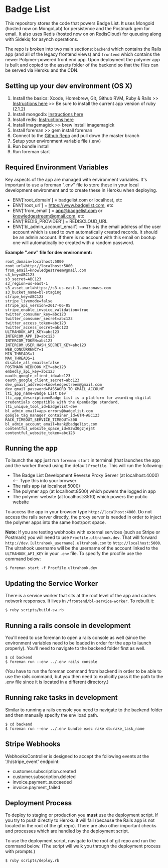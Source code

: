 # Badge List #

This repository stores the code that powers Badge List. It uses Mongoid (hosted now on MongoLab) for persistence and 
the Postmark gem for email. It also uses Redis (hosted now on on RedisCloud) for queueing along with Sidekiq for asynch operations.

The repo is broken into two main sections: `backend` which contains the Rails app (and all of the legacy frontend views) and `frontend` which contains the newer Polymer-powered front end app. Upon deployment the polymer app is built and copied to the assets folder of the backend so that the files can be served via Heroku and the CDN.

## Setting up your dev environment (OS X) ##

1. Install the basics: Xcode, Homebrew, Git, Github RVM, Ruby & Rails >> [Instructions here](https://www.moncefbelyamani.com/how-to-install-xcode-homebrew-git-rvm-ruby-on-mac) >> Be sure to install the current app version of ruby (2.1.2)
2. Install mongodb: [Instructions here](https://docs.mongodb.org/v3.0/tutorial/install-mongodb-on-os-x/)
3. Install redis: [Instructions here](http://jasdeep.ca/2012/05/installing-redis-on-mac-os-x/)
4. Install imagemagick >> brew install imagemagick
5. Install foreman >> gem install foreman
6. Connect to the [Github Repo](https://github.com/hankish/badgelist) and pull down the master branch
7. Setup your environment variable file (.env)
8. Run bundle install
9. Run foreman start

## Required Environment Variables ##

Key aspects of the app are managed with environment variables.  It's important to use a foreman
".env" file to store these in your local development environment and to create these in Heroku
when deploying.
- ENV['root_domain'] = badgelist.com or localhost, etc
- ENV['root_url'] = https://www.badgelist.com, etc
- ENV['from_email'] = app@badgelist.com or knowledgestreem@gmail.com, etc
- ENV['REDIS_PROVIDER'] = REDISCLOUD_URL
- ENV['bl_admin_account_email'] ==> This is the email address of the user account which is used to own automatically created records. It should be an admin account. If there is no account with this email on bootup one will automatically be created with a random password.

**Example ".env" file for dev environment:**
```
root_domain=localhost:5000
root_url=http://localhost:5000
from_email=knowledgestreem@gmail.com
s3_key=ABC123
s3_secret=ABC123
s3_region=us-east-1
s3_asset_url=https://s3-us-east-1.amazonaws.com
s3_bucket_name=bl-staging
stripe_key=ABC123
stripe_livemode=false
stripe_api_version=2017-06-05
stripe_enable_invoice_validation=true
twitter_consumer_key=abc123
twitter_consumer_secret=abc123
twitter_access_token=abc123
twitter_access_secret=abc123
ULTRAHOOK_API_KEY=abc123
INTERCOM_APP_ID=abc123
INTERCOM_TOKEN=abc123
INTERCOM_USER_HASH_SECRET_KEY=abc123
WEB_CONCURRENCY=1
MIN_THREADS=1
MAX_THREADS=1
disable_all_emails=false
POSTMARK_WEBHOOK_KEY=abc123
embedly_api_key=abc123
oauth_google_client_id=abc123
oauth_google_client_secret=abc123
dev_gmail_address=knowledgestreem@gmail.com
dev_gmail_password=PASSWORD_TO_GMAIL_ACCOUNT
lti_app_name=Badge List Dev
lti_app_description=Badge List is a platform for awarding digital credentials compatible with the OpenBadge standard.
lti_unique_tool_id=badgelist-dev
bl_admin_email=app-errors@badgelist.com
google_tag_manager_container_id=GTM-ABC123
RACK_TIMEOUT_SERVICE_TIMEOUT=300
bl_admin_account_email=hank@badgelist.com
contentful_website_space_id=82w30gzjej4t
contentful_website_token=abc123
```

## Running the app ##

To launch the app just run `foreman start` in terminal (that launches the app and the worker thread using the default `Procfile`. This will run the following:
- The Badge List Development Reverse Proxy Server (at localhost:4000) <-- Type this into your browser
- The rails app (at localhost:5000)
- The polymer app (at localhost:8500) which powers the logged in app
- The polymer website (at localhost:8510) which powers the public website

To access the app in your browser type `http://localhost:4000`. Do not access the rails server directly, the proxy server is needed in order to inject the polymer apps into the same host/port space.

**Note:** If you are testing webhooks with external services (such as Stripe or Postmark) you will need to use `Procfile.ultrahook.dev`. That will forward `http://dev.[ultrahook_username].ultrahook.com` to `http://localhost:5000`. The ultrahook username will be the username of the account linked to the `ULTRAHOOK_API_KEY` in your `.env` file. To specify the procfile use the command below:

```
$ foreman start -f Procfile.ultrahook.dev
```

## Updating the Service Worker ##

There is a service worker that sits at the root level of the app and caches network responses. It lives in `/frontend/bl-service-worker`. To rebuilt it:

```
$ ruby scripts/build-sw.rb
```

## Running a rails console in development ##

You'll need to use foreman to open a rails console as well (since the environment variables need to be loaded in order for the app to launch properly). You'll need to navigate to the backend folder first as well.

```
$ cd backend
$ foreman run --env ../.env rails console
```

(You have to run the foreman command from backend in order to be able to use the rails command, but you then need to explicitly pass it the path to the .env file since it is located in a different directory.)

## Running rake tasks in development ##

Similar to running a rails console you need to navigate to the backend folder and then manually specify the env load path.

```
$ cd backend
$ foreman run --env ../.env bundle exec rake db:rake_task_name
```

## Stripe Webhooks ##

WebhooksController is designed to accept the following events at the '/h/stripe_event' endpoint:
- customer.subscription.created
- customer.subscription.deleted
- invoice.payment_succeeded
- invoice.payment_failed

## Deployment Process ##

To deploy to staging or production you **must** use the deployment script. If you try to push directly to Heroku it will fail (because the Rails app is not located in the root of the git repo). There are also other important checks and processes which are handled by the deployment script.

To use the deployment script, navigate to the root of git repo and run the command below. (The script will walk you through the deployment process with prompts.)

```
$ ruby scripts/deploy.rb
```
